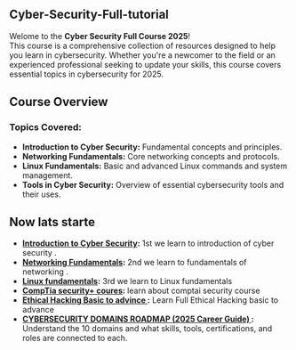## Cyber-Security-Full-tutorial

Welome to the **Cyber Security Full Course 2025**! <br> This course is a comprehensive collection of resources designed to help you learn in cybersecurity. Whether you're a newcomer to the field or an experienced professional seeking to update your skills, this course covers essential topics in cybersecurity for 2025.

## Course Overview

### Topics Covered:
- **Introduction to Cyber Security:** Fundamental concepts and principles.
- **Networking Fundamentals:** Core networking concepts and protocols.
- **Linux Fundamentals:** Basic and advanced Linux commands and system management.
- **Tools in Cyber Security:** Overview of essential cybersecurity tools and their uses.

## Now lats starte


- **[Introduction to Cyber Security](https://github.com/sherazi1214/Introduction-to-Cyber-Security/blob/main/README.md):** 1st we learn to introduction of cyber security .
- **[Networking Fundamentals](https://github.com/sherazi1214/fundamentals-of-networking):** 2nd we learn to fundamentals of networking .
- **[Linux fundamentals](https://github.com/sherazi1214/Linux-fundamentals):** 3rd we learn to Linux fundamentals
-  **[CompTia security+ coures](https://github.com/sherazi1214/Linux-fundamentals):** learn about comptai security course
-  **[Ethical Hacking Basic to advince ](https://github.com/sherazi1214/Ethical-Hacking-Basic-to-advance):** Learn Full Ethical Hacking basic to advance
- **[CYBERSECURITY DOMAINS ROADMAP (2025 Career Guide) ](https://github.com/sherazi1214/CYBERSECURITY-DOMAINS-ROADMAP):** Understand the 10 domains and what skills, tools, certifications, and roles are connected to each.
